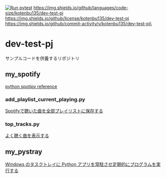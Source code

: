 [![Run pytest](https://github.com/kotenbu135/dev-test-pj/actions/workflows/test_fizzbuzz.yml/badge.svg)](https://github.com/kotenbu135/dev-test-pj/actions/workflows/test_fizzbuzz.yml)
https://img.shields.io/github/languages/code-size/kotenbu135/dev-test-pj
https://img.shields.io/github/license/kotenbu135/dev-test-pj
https://img.shields.io/github/commit-activity/y/kotenbu135/dev-test-pj\

# dev-test-pj
サンプルコードを供養するリポジトリ

## my_spotify
<a href="https://spotipy.readthedocs.io/en/master/">python spotipy reference</a>

### add_playlist_current_playing.py
<a href="https://qiita.com/qope/items/332a250f8dc6dc6f10d1">Spotifyで聴いた曲を全部プレイリストに保存する</a>


### top_tracks.py
<a href="https://github.com/plamere/spotipy/blob/master/examples/my_top_tracks.py">よく聴く曲を表示する</a>


## my_pystray
<a href="https://qiita.com/bassan/items/3025eeb6fd2afa03081b">Windows のタスクトレイに Python アプリを常駐させ定期的にプログラムを実行する</a>
